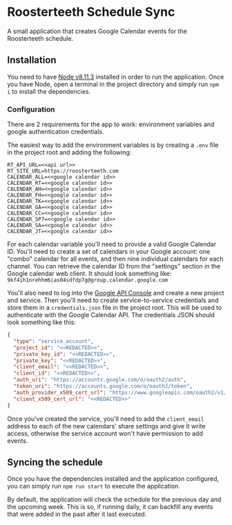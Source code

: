 # Roosterteeth Schedule Sync

A small application that creates Google Calendar events for the Roosterteeth schedule.

## Installation

You need to have [Node v8.11.3](https://nodejs.org) installed in order to run the application. Once you have Node, open a terminal in the project directory and simply run `npm i` to install the dependencies.

### Configuration

There are 2 requirements for the app to work: environment variables and google authentication credentials.

The easiest way to add the environment variables is by creating a `.env` file in the project root and adding the following:

```
RT_API_URL=<<api url>>
RT_SITE_URL=https://roosterteeth.com
CALENDAR_ALL=<<google calendar id>>
CALENDAR_RT=<<google calendar id>>
CALENDAR_AH=<<google calendar id>>
CALENDAR_FH=<<google calendar id>>
CALENDAR_TK=<<google calendar id>>
CALENDAR_GA=<<google calendar id>>
CALENDAR_CC=<<google calendar id>>
CALENDAR_SP7=<<google calendar id>>
CALENDAR_SA=<<google calendar id>>
CALENDAR_JT=<<google calendar id>>
```
For each calendar variable you'll need to provide a valid Google Calendar ID. You'll need to create a set of calendars in your Google account: one "combo" calendar for all events, and then nine individual calendars for each channel. You can retrieve the calendar ID from the "settings" section in the Google calendar web client. It should look something like: `9kf4ih1nrehhm6ias04sdfdp7g@group.calendar.google.com`

You'll also need to log into the [Google API Console](https://console.developers.google.com/) and create a new project and service. Then you'll need to create service-to-service credentials and store them in a `credentials.json` file in the project root. This will be used to authenticate with the Google Calendar API. The credentials JSON should look something like this:

```json
{
  "type": "service_account",
  "project_id": "<<REDACTED>>",
  "private_key_id": "<<REDACTED>>",
  "private_key": "<<REDACTED>>",
  "client_email": "<<REDACTED>>",
  "client_id": "<<REDACTED>>",
  "auth_uri": "https://accounts.google.com/o/oauth2/auth",
  "token_uri": "https://accounts.google.com/o/oauth2/token",
  "auth_provider_x509_cert_url": "https://www.googleapis.com/oauth2/v1/certs",
  "client_x509_cert_url": "<<REDACTED>>"
}
```

Once you've created the service, you'll need to add the `client_email` address to each of the new calendars' share settings and give it write access, otherwise the service account won't have permission to add events.

## Syncing the schedule

Once you have the dependencies installed and the application configured, you can simply run `npm run start` to execute the application.

By default, the application will check the schedule for the previous day and the upcoming week. This is so, if running daily, it can backfill any events that were added in the past after it last executed.

